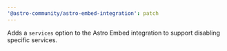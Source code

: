```yaml
---
'@astro-community/astro-embed-integration': patch
---
```


Adds a `services` option to the Astro Embed integration to support disabling specific services.
